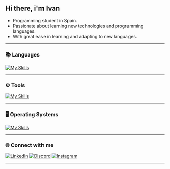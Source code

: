## Hi there, i'm Ivan 

- Programming student in Spain.
- Passionate about learning new technologies and programming languages.
- With great ease in learning and adapting to new languages.

---

### 📚 Languages
[![My Skills](https://skillicons.dev/icons?i=html,css,js,c,cpp,cs,php,mysql,python,java)](https://skillicons.dev)

---

### ⚙️ Tools
[![My Skills](https://skillicons.dev/icons?i=aws,eclipse,unity,visualstudio,vscode,bootstrap,git)](https://skillicons.dev)

---

### 🖥️ Operating Systems
[![My Skills](https://skillicons.dev/icons?i=windows,linux,ubuntu,redhat)](https://skillicons.dev)

---

### 🌐 Connect with me
[![LinkedIn](https://skillicons.dev/icons?i=linkedin)](https://www.linkedin.com/in/ivan-kosolovskyy-fetsyk-b24325222/) 
[![Discord](https://skillicons.dev/icons?i=discord)](https://discord.gg/FDAn8q6e) 
[![Instagram](https://skillicons.dev/icons?i=instagram)](https://www.instagram.com/ivankosofetsyk/) 

---

<div data-iframe-width="150" data-iframe-height="270" data-share-badge-id="2f529bbe-d5ad-4d32-bbd1-c51df045ed0b" data-share-badge-host="https://www.credly.com"></div><script type="text/javascript" async src="//cdn.credly.com/assets/utilities/embed.js"></script>
